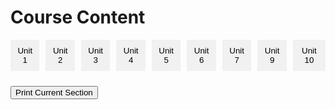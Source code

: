 # Course Content

<div id="tab-navigation" class="tab">
  <button class="tablinks" onclick="openUnit(event, 'Unit1')">Unit 1</button>
  <button class="tablinks" onclick="openUnit(event, 'Unit2')">Unit 2</button>
  <button class="tablinks" onclick="openUnit(event, 'Unit3')">Unit 3</button>
  <button class="tablinks" onclick="openUnit(event, 'Unit4')">Unit 4</button>
  <button class="tablinks" onclick="openUnit(event, 'Unit5')">Unit 5</button>
  <button class="tablinks" onclick="openUnit(event, 'Unit6')">Unit 6</button>
  <button class="tablinks" onclick="openUnit(event, 'Unit7')">Unit 7</button>
  <button class="tablinks" onclick="openUnit(event, 'Unit9')">Unit 9</button>
  <button class="tablinks" onclick="openUnit(event, 'Unit10')">Unit 10</button>
</div>

<button onclick="printContent()" style="margin-top: 10px;">Print Current Section</button>

<!-- Unit Content Sections -->
<div id="Unit1" class="tabcontent">
  <h2>Unit 1</h2>
  <p><strong>Navigating the Generative AI Revolution:</strong> A Global Perspective...</p>
  <p>Since late 2022, generative artificial intelligence has surged...</p>
  <!-- Full content of Unit 1 -->
</div>

<div id="Unit2" class="tabcontent">
  <h2>Unit 2</h2>
  <p><strong>Literature Review Outline:</strong> Usage of Large Language Models (LLMs) in Robotics...</p>
  <p>Introduction Overview of LLMs in robotics, particularly for control systems...</p>
  <!-- Full content of Unit 2 -->
</div>

<div id="Unit3" class="tabcontent">
  <h2>Unit 3</h2>
  <p><strong>Selecting Appropriate Research Methods, Data Collection, and Required Skills for Evaluating Large Language Models in Robotics</strong>...</p>
  <p>The project focuses on evaluating the feasibility and accuracy of Large Language Models (LLMs)...</p>
  <!-- Full content of Unit 3 -->
</div>

<!-- Continue adding div sections for Units 4-10 with full content as provided -->

<script>
function openUnit(evt, unitName) {
  // Hide all tab content
  var tabcontent = document.getElementsByClassName("tabcontent");
  for (var i = 0; i < tabcontent.length; i++) {
    tabcontent[i].style.display = "none";
  }

  // Remove "active" class from all tab buttons
  var tablinks = document.getElementsByClassName("tablinks");
  for (var i = 0; i < tablinks.length; i++) {
    tablinks[i].className = tablinks[i].className.replace(" active", "");
  }

  // Show the selected tab and add "active" class to the button
  document.getElementById(unitName).style.display = "block";
  evt.currentTarget.className += " active";
}

function printContent() {
  var activeContent = document.querySelector('.tabcontent[style*="display: block"]');
  var newWin = window.open("");
  newWin.document.write(activeContent.outerHTML);
  newWin.print();
  newWin.close();
}

// Show the first tab by default
document.addEventListener("DOMContentLoaded", function() {
  document.querySelector('.tablinks').click();
});
</script>

<style>
.tab { display: flex; gap: 10px; }
.tab button { padding: 10px; cursor: pointer; background-color: #f1f1f1; border: none; }
.tab button.active { background-color: #ddd; font-weight: bold; }
.tabcontent { display: none; padding: 20px; border: 1px solid #ccc; margin-top: 10px; }
</style>

